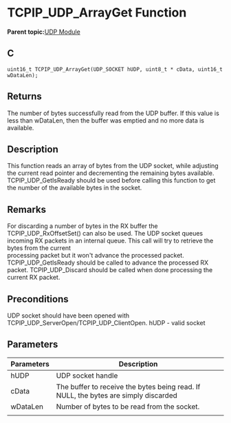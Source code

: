# TCPIP\_UDP\_ArrayGet Function

**Parent topic:**[UDP Module](GUID-D2D8E9C8-0778-41E2-8F0B-194954B92250.md)

## C

```
uint16_t TCPIP_UDP_ArrayGet(UDP_SOCKET hUDP, uint8_t * cData, uint16_t wDataLen); 
```

## Returns

The number of bytes successfully read from the UDP buffer. If this value is less than wDataLen, then the buffer was emptied and no more data is available.

## Description

This function reads an array of bytes from the UDP socket, while adjusting the current read pointer and decrementing the remaining bytes available. TCPIP\_UDP\_GetIsReady should be used before calling this function to get the number of the available bytes in the socket.

## Remarks

For discarding a number of bytes in the RX buffer the TCPIP\_UDP\_RxOffsetSet\(\) can also be used. The UDP socket queues incoming RX packets in an internal queue. This call will try to retrieve the bytes from the current<br />processing packet but it won't advance the processed packet. TCPIP\_UDP\_GetIsReady should be called to advance the processed RX packet. TCPIP\_UDP\_Discard should be called when done processing the current RX packet.

## Preconditions

UDP socket should have been opened with TCPIP\_UDP\_ServerOpen/TCPIP\_UDP\_ClientOpen. hUDP - valid socket

## Parameters

|Parameters|Description|
|----------|-----------|
|hUDP|UDP socket handle|
|cData|The buffer to receive the bytes being read. If NULL, the bytes are simply discarded|
|wDataLen|Number of bytes to be read from the socket.|
|||


